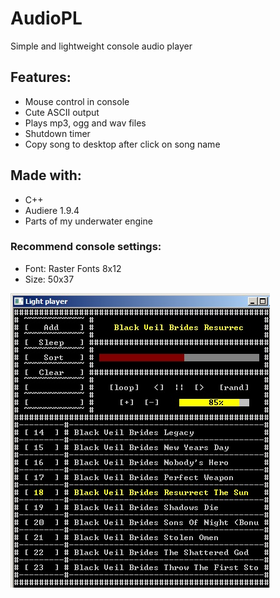 # AudioPL
 Simple and lightweight console audio player

## Features:
 * Mouse control in console
 * Cute ASCII output
 * Plays mp3, ogg and wav files
 * Shutdown timer
 * Copy song to desktop after click on song name

## Made with:
 * C++
 * Audiere 1.9.4 
 * Parts of my underwater engine
 
### Recommend console settings:
  * Font: Raster Fonts 8x12
  * Size: 50x37

![](readme/img1.jpg)
